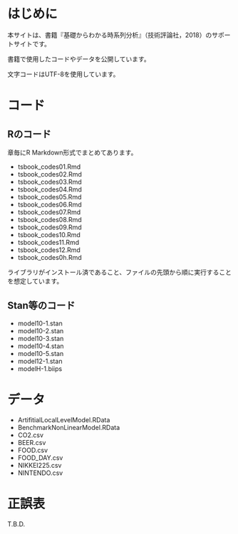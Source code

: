 # はじめに
本サイトは、書籍『基礎からわかる時系列分析』（技術評論社，2018）のサポートサイトです。

書籍で使用したコードやデータを公開しています。

文字コードはUTF-8を使用しています。

# コード
## Rのコード
章毎にR Markdown形式でまとめてあります。
- tsbook_codes01.Rmd
- tsbook_codes02.Rmd
- tsbook_codes03.Rmd
- tsbook_codes04.Rmd
- tsbook_codes05.Rmd
- tsbook_codes06.Rmd
- tsbook_codes07.Rmd
- tsbook_codes08.Rmd
- tsbook_codes09.Rmd
- tsbook_codes10.Rmd
- tsbook_codes11.Rmd
- tsbook_codes12.Rmd
- tsbook_codes0h.Rmd

ライブラリがインストール済であること、ファイルの先頭から順に実行することを想定しています。

## Stan等のコード
- model10-1.stan
- model10-2.stan
- model10-3.stan
- model10-4.stan
- model10-5.stan
- model12-1.stan
- modelH-1.biips

# データ
- ArtifitialLocalLevelModel.RData
- BenchmarkNonLinearModel.RData
- CO2.csv
- BEER.csv
- FOOD.csv
- FOOD_DAY.csv
- NIKKEI225.csv
- NINTENDO.csv

# 正誤表
T.B.D.
